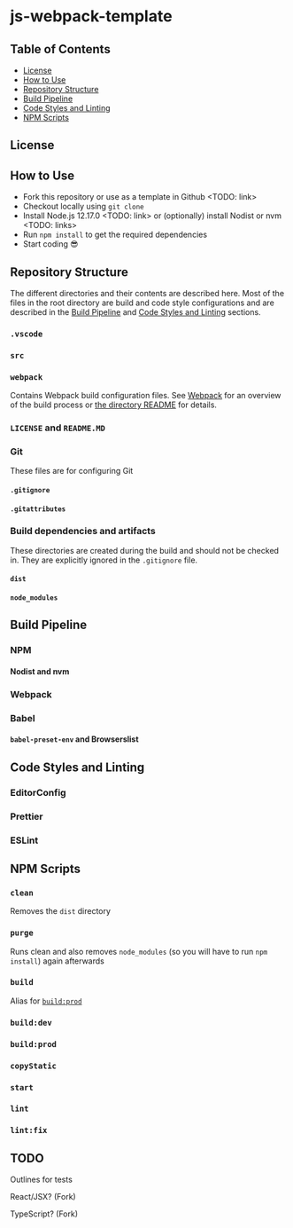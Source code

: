 # js-webpack-template

## Table of Contents

- [License](#license)
- [How to Use](#how-to-use)
- [Repository Structure](#repository-structure)
- [Build Pipeline](#build-pipeline)
- [Code Styles and Linting](#code-styles-and-linting)
- [NPM Scripts](#npm-scripts)

## License

## How to Use

- Fork this repository or use as a template in Github <TODO: link>
- Checkout locally using `git clone`
- Install Node.js 12.17.0 <TODO: link> or (optionally) install Nodist or nvm <TODO: links>
- Run `npm install` to get the required dependencies
- Start coding :sunglasses:

## Repository Structure

The different directories and their contents are described here. Most of the files in the root directory are build and code style configurations and are described in the [Build Pipeline](#build-pipeline) and [Code Styles and Linting](#code-styles-and-linting) sections.

### `.vscode`

### `src`

### `webpack`

Contains Webpack build configuration files. See [Webpack](#webpack-1) for an overview of the build process or [the directory README](/webpack) for details.

### `LICENSE` and `README.MD`

### Git

These files are for configuring Git

#### `.gitignore`

#### `.gitattributes`

### Build dependencies and artifacts

These directories are created during the build and should not be checked in. They are explicitly ignored in the `.gitignore` file.

#### `dist`

#### `node_modules` 

## Build Pipeline

### NPM

#### Nodist and nvm

### Webpack

### Babel

#### `babel-preset-env` and Browserslist

## Code Styles and Linting

### EditorConfig

### Prettier

### ESLint

## NPM Scripts

### `clean`

Removes the `dist` directory

### `purge`

Runs clean and also removes `node_modules` (so you will have to run `npm install`) again afterwards

### `build`

Alias for [`build:prod`](#buildprod)

### `build:dev`

### `build:prod`

### `copyStatic`

### `start`

### `lint`

### `lint:fix`

## TODO

Outlines for tests

React/JSX? (Fork)

TypeScript? (Fork)
